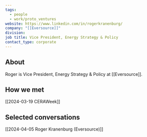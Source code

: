 ```yaml
---
tags:
  - people
  - work/proto_ventures
website: https://www.linkedin.com/in/rogerkranenburg/
company: "[[Eversource]]"
division: 
job title: Vice President, Energy Strategy & Policy
contact_type: corporate
---
```

## About
Roger is Vice President, Energy Strategy & Policy at [[Eversource]].

## How we met
[[2024-03-19 CERAWeek]]

## Selected conversations
[[2024-04-05 Roger Kranenburg (Eversource)]]
